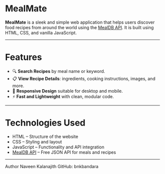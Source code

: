 # MealMate

**MealMate** is a sleek and simple web application that helps users discover food recipes from around the world using the [MealDB API](https://www.themealdb.com/api.php). It is built using HTML, CSS, and vanilla JavaScript.

---

# Features

- 🔍 **Search Recipes** by meal name or keyword.
- 📋 **View Recipe Details**: ingredients, cooking instructions, images, and more.
- 🎨 **Responsive Design** suitable for desktop and mobile.
- ⚡ **Fast and Lightweight** with clean, modular code.

---

# Technologies Used

- HTML – Structure of the website
- CSS – Styling and layout
- JavaScript – Functionality and API integration
- [MealDB API](https://www.themealdb.com/api.php) – Free JSON API for meals and recipes

---

Author
Naveen Kalanajith
GitHub: bnkbandara
